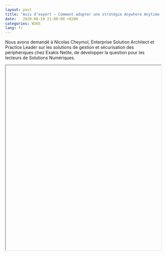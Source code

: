 ```yaml
---
layout: post
title: "Avis d’expert – Comment adopter une stratégie Anywhere Anytime Anydevice, tout en assurant la conformité et la sécurité des données"
date:   2020-08-19 21:00:00 +0200
categories: W365
lang: fr
---
```

Nous avons demandé à Nicolas Cheymol, Enterprise Solution Architect et Practice Leader
 sur les solutions de gestion et sécurisation des périphériques chez Exakis Nelite, de
 développer la question pour les lecteurs de Solutions Numériques.

<iframe src="blob:https://github.com/4b09768f-3955-489c-a2ba-db980d418dca" width="100%" height="600px">
  Ce navigateur ne supporte pas l’affichage PDF. 
  <a href="/_archive/Avis d’expert – Comment adopter une stratégie Anywhere Anytime Anydevice, tout en assurant la conformité et la sécurité des données.pdf">Télécharger le PDF</a>
</iframe>
